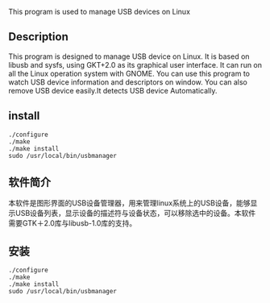 This program is used to manage USB devices on Linux
## Description
This program is designed to manage USB device on Linux. It is based on libusb and sysfs, using GKT+2.0 as its graphical user interface. It can run on all the Linux operation system with GNOME. You can use this program to watch USB device information and descriptors on window. You can also remove USB device easily.It detects USB device Automatically.
## install
```
./configure
./make
./make install
sudo /usr/local/bin/usbmanager
```
## 软件简介
本软件是图形界面的USB设备管理器，用来管理linux系统上的USB设备，能够显示USB设备列表，显示设备的描述符与设备状态，可以移除选中的设备。本软件需要GTK＋2.0库与libusb-1.0库的支持。
## 安装 
```
./configure
./make
./make install
sudo /usr/local/bin/usbmanager
```
